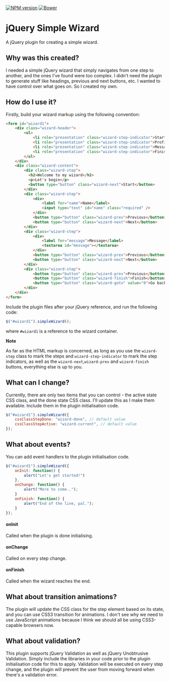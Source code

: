[![NPM version](http://img.shields.io/npm/v/jquery-simple-wizard.svg)](https://npmjs.org/package/jquery-simple-wizard)
[![Bower](https://img.shields.io/bower/v/jquery-simple-wizard.svg)](http://bower.io/search/?q=jquery-simple-wizard)

# jQuery Simple Wizard
A jQuery plugin for creating a simple wizard.

## Why was this created?
I needed a simple jQuery wizard that simply navigates from one step to another, and the ones I've found were too complex. I didn't need the plugin to generate stuff like headings, previous and next buttons, etc. I wanted to have control over what goes on. So I created my own.

## How do I use it?
Firstly, build your wizard markup using the following convention:
```html
<form id="wizard1">
    <div class="wizard-header">
        <ul>
            <li role="presentation" class="wizard-step-indicator">Start</li>
            <li role="presentation" class="wizard-step-indicator">Profile</li>
            <li role="presentation" class="wizard-step-indicator">Message</li>
            <li role="presentation" class="wizard-step-indicator">Finish</li>
        </ul>
    </div>
    <div class="wizard-content">
        <div class="wizard-step">
          <h2>Welcome to my wizard</h2>
          <p>Let's begin</p>
          <button type="button" class="wizard-next">Start</button>
        </div>
        <div class="wizard-step">
            <div>
                <label for="name">Name</label>
                <input type="text" id="name" class="required" />
            </div>
            <button type="button" class="wizard-prev">Previous</button>
            <button type="button" class="wizard-next">Next</button>
        </div>
        <div class="wizard-step">
            <div>
                <label for="message">Message</label>
                <textarea id="message"></textarea>
            </div>
            <button type="button" class="wizard-prev">Previous</button>
            <button type="button" class="wizard-next">Next</button>
        </div>
        <div class="wizard-step">
            <button type="button" class="wizard-prev">Previous</button>
            <button type="button" class="wizard-finish">Finish</button>
            <button type="button" class="wizard-goto" value="0">Go back to start</button>
        </div>
    </div>
</form>
```
Include the plugin files after your jQuery reference, and run the following code:
```javascript
$("#wizard1").simpleWizard();
```
where ``#wizard1`` is a reference to the wizard container.

**Note**

As far as the HTML markup is concerned, as long as you use the ``wizard-step`` class to mark the steps and ``wizard-step-indicator`` to mark the step indicators, as well as the ``wizard-next``,``wizard-prev`` and ``wizard-finish`` buttons, everything else is up to you.

## What can I change?
Currently, there are only two items that you can control - the active state CSS class, and the done state CSS class. I'll update this as I make them available. Include them in the plugin initialisation code.

```javascript
$("#wizard1").simpleWizard({
    cssClassStepDone: "wizard-done", // default value
    cssClassStepActive: "wizard-current", // default value
});
```

## What about events?
You can add event handlers to the plugin initialisation code.

``` javascript
$("#wizard1").simpleWizard({
    onInit: function() {
        alert("Let's get started!")
    },
    onChange: function() {
        alert("More to come..");
    }
    onFinish: function() {
        alert("End of the line, pal.");
    }
});
```

#### onInit
Called when the plugin is done initialising.

#### onChange
Called on every step change.

#### onFinish
Called when the wizard reaches the end.

## What about transition animations?
The plugin will update the CSS class for the step element based on its state, and you can use CSS3 transition for animations. I don't see why we need to use JavaScript animations because I think we should all be using CSS3-capable browsers now.

## What about validation?
This plugin supports jQuery Validation as well as jQuery Unobtrusive Validation. Simply include the libraries in your code prior to the plugin initialisation code for this to apply. Validation will be executed on every step change, and the plugin will prevent the user from moving forward when there's a validation error.
